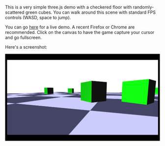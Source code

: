 This is a very simple three.js demo with a checkered floor with randomly-scattered green cubes. You can walk around this scene with standard FPS controls (WASD, space to jump).

You can go [here](http://demos.andrewradev.com/green-cubes/) for a live demo. A recent Firefox or Chrome are recommended. Click on the canvas to have the game capture your cursor and go fullscreen.

Here's a screenshot:

![Demo](https://raw.githubusercontent.com/AndrewRadev/green-cubes/master/screenshot.png)
